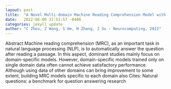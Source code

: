 ```yaml
---
layout: post
title:  "A Novel Multi-domain Machine Reading Comprehension Model with Domain Interference Mitigation"
date:   2022-06-06 21:51:57 -0400
categories: jekyll update
author: "C Zhou, Z Wang, S He, H Zhang, J Su - Neurocomputing, 2022"
---
```

Abstract Machine reading comprehension (MRC), as an important task in natural language processing (NLP), is to automatically answer the question after reading a passage. In this aspect, dominant studies mainly focus on domain-specific models. However, domain-specific models trained only on single domain data often cannot achieve satisfactory performance. Although using data of other domains can bring improvement to some extent, building MRC models specific to each domain also 
Cites: Natural questions: a benchmark for question answering research